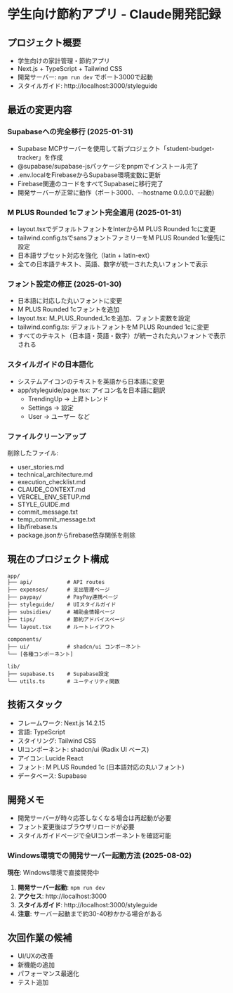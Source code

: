 # 学生向け節約アプリ - Claude開発記録

## プロジェクト概要
- 学生向けの家計管理・節約アプリ
- Next.js + TypeScript + Tailwind CSS
- 開発サーバー: `npm run dev` でポート3000で起動
- スタイルガイド: http://localhost:3000/styleguide

## 最近の変更内容

### Supabaseへの完全移行 (2025-01-31)
- Supabase MCPサーバーを使用して新プロジェクト「student-budget-tracker」を作成
- @supabase/supabase-jsパッケージをpnpmでインストール完了
- .env.localをFirebaseからSupabase環境変数に更新
- Firebase関連のコードをすべてSupabaseに移行完了
- 開発サーバーが正常に動作（ポート3000、--hostname 0.0.0.0で起動）

### M PLUS Rounded 1cフォント完全適用 (2025-01-31)
- layout.tsxでデフォルトフォントをInterからM PLUS Rounded 1cに変更
- tailwind.config.tsでsansフォントファミリーをM PLUS Rounded 1c優先に設定
- 日本語サブセット対応を強化（latin + latin-ext）
- 全ての日本語テキスト、英語、数字が統一された丸いフォントで表示

### フォント設定の修正 (2025-01-30)
- 日本語に対応した丸いフォントに変更
- M PLUS Rounded 1cフォントを追加
- layout.tsx: M_PLUS_Rounded_1cを追加、フォント変数を設定
- tailwind.config.ts: デフォルトフォントをM PLUS Rounded 1cに変更
- すべてのテキスト（日本語・英語・数字）が統一された丸いフォントで表示される

### スタイルガイドの日本語化
- システムアイコンのテキストを英語から日本語に変更
- app/styleguide/page.tsx: アイコン名を日本語に翻訳
  - TrendingUp → 上昇トレンド
  - Settings → 設定
  - User → ユーザー など

### ファイルクリーンアップ
削除したファイル:
- user_stories.md
- technical_architecture.md
- execution_checklist.md
- CLAUDE_CONTEXT.md
- VERCEL_ENV_SETUP.md
- STYLE_GUIDE.md
- commit_message.txt
- temp_commit_message.txt
- lib/firebase.ts
- package.jsonからfirebase依存関係を削除

## 現在のプロジェクト構成
```
app/
├── api/           # API routes
├── expenses/      # 支出管理ページ
├── paypay/        # PayPay連携ページ
├── styleguide/    # UIスタイルガイド
├── subsidies/     # 補助金情報ページ
├── tips/          # 節約アドバイスページ
└── layout.tsx     # ルートレイアウト

components/
├── ui/            # shadcn/ui コンポーネント
└── [各種コンポーネント]

lib/
├── supabase.ts    # Supabase設定
└── utils.ts       # ユーティリティ関数
```

## 技術スタック
- フレームワーク: Next.js 14.2.15
- 言語: TypeScript
- スタイリング: Tailwind CSS
- UIコンポーネント: shadcn/ui (Radix UI ベース)
- アイコン: Lucide React
- フォント: M PLUS Rounded 1c (日本語対応の丸いフォント)
- データベース: Supabase

## 開発メモ
- 開発サーバーが時々応答しなくなる場合は再起動が必要
- フォント変更後はブラウザリロードが必要
- スタイルガイドページで全UIコンポーネントを確認可能

### Windows環境での開発サーバー起動方法 (2025-08-02)
**現在**: Windows環境で直接開発中

1. **開発サーバー起動**: `npm run dev`
2. **アクセス**: http://localhost:3000
3. **スタイルガイド**: http://localhost:3000/styleguide
4. **注意**: サーバー起動まで約30-40秒かかる場合がある

## 次回作業の候補
- UI/UXの改善
- 新機能の追加
- パフォーマンス最適化
- テスト追加